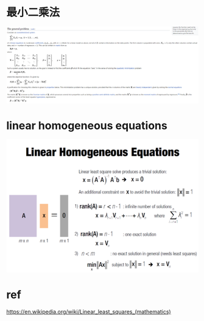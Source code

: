 
# 最小二乘法
![](img/Linear-least-squares.PNG)

# linear homogeneous equations
![linear-homogeneous-equations](/img/linear-homogeneous-equations.PNG)
# ref
https://en.wikipedia.org/wiki/Linear_least_squares_(mathematics)